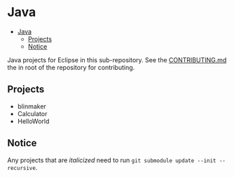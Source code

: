 # Java

<!-- @import "[TOC]" {cmd="toc" depthFrom=1 depthTo=6 orderedList=false} -->

<!-- code_chunk_output -->

- [Java](#java)
  - [Projects](#projects)
  - [Notice](#notice)

<!-- /code_chunk_output -->

Java projects for Eclipse in this sub-repository. See the [CONTRIBUTING.md](../CONTRIBUTING.md) the
in root of the repository for contributing.

## Projects

- blinmaker
- Calculator
- HelloWorld

## Notice

Any projects that are *italicized* need to run `git submodule update --init --recursive`.
